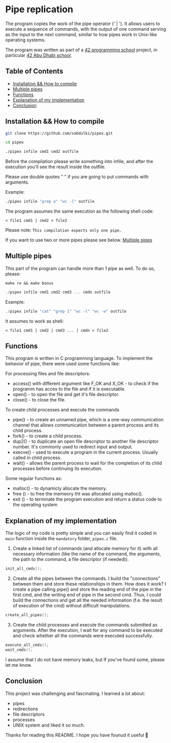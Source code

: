 

# Pipe replication


The program copies the work of the pipe operator (' | '). It allows users to execute a sequence of commands, with the output of one command serving as the input to the next command, similar to how pipes work in Unix-like operating systems.

The program was written as part of a [42 programming school](https://42.fr/en/homepage/) project, 
in particular [42 Abu Dhabi school](https://42abudhabi.ae/).


## Table of Contents
- [Installation && How to compile](#installation-&&-how-to-compile)
- [Multiple pipes](#multiple-pipes)
- [Functions](#functions)
- [Explanation of my implementation](#explanation-of-my-implementation)
- [Conclusion](#conclusion)


## Installation && How to compile
```bash
git clone https://github.com/sabdulki/pipex.git
```
```bash
cd pipex
```
```bash
./pipex infile cmd1 cmd2 outfile
```
Before the compilation please write something into infile, and after the execution you'll see the result inside the outfile. 

Please use double quotes " " if you are going to put commands with arguments.

Example: 
```bash
./pipex infile "grep a" "wc -l" outfile
```

The program assumes the same execution as the following shell code:
```shell
< file1 cmd1 | cmd2 > file2
```

Please note: `This compilation expects only one pipe.`

If you want to use two or more pipes please see below.  [Multiple pipes]("#multiple-pipes")

<!-- If you do not have `cc/gcc` compiler, please install it on you PC using command-line interface like Terminal to run the project. 

### Windows:
On Windows, you can install gcc using MinGW (Minimalist GNU for Windows) or MSYS2 (Minimal System 2):

* **MinGW**:
You can download the MinGW installer from the MinGW website: MinGW
* **MSYS2**:
Download and install MSYS2 from the MSYS2 website: MSYS2
After installing MinGW or MSYS2, you can use their package managers (pacman for MSYS2 or mingw-get for MinGW) to install gcc.

Once installed, you can verify the installation by running gcc --version in your terminal/command prompt. If gcc is installed correctly, it will display the version information.

### Linux:
On most Linux distributions, `gcc`` can be installed using the package manager:

* **Ubuntu/Debian**:
```bash
sudo apt update
sudo apt install gcc
```
* **CentOS/RHEL**:
```bash
sudo yum install gcc
```

### macOS
On macOS, you can install gcc using Homebrew, a popular package manager:

1) Install Homebrew (if you haven't already):
```bash
/bin/bash -c "$(curl -fsSL https://raw.githubusercontent.com/Homebrew/install/HEAD/install.sh)"
```
2) Install gcc:
```bash
brew install gcc
``` -->


## Multiple pipes

This part of the program can handle more than 1 pipe as well.
To do so, please:

```shell
make re && make bonus
```
```C
./pipex infile cmd1 cmd2 cmd3 ... cmdn outfile
```

Example:
```C
./pipex infile "cat" "grep 1" "wc -l" "wc -w" outfile
```
It assumes to work as shell:
```shell
< file1 cmd1 | cmd2 | cmd3 ... | cmdn > file2
```


## Functions
This program is written in C programming language. 
To implement the behavior of pipe, there were used some functions like:

For processing files and file descriptors:
* access() with different argument like F_OK and X_OK - to check if the programm has acces to the file and if it is executable.
* open() - to open the file and get it's file descriptor.
* close() - to close the file.

To create child processes and execute the commands
* pipe() - to create an unnamed pipe, which is a one-way communication channel that allows communication between a parent process and its child process.
* fork() - to create a child process.
* dup2() - to duplicate an open file descriptor to another file descriptor number. It's commonly used to redirect input and output. 
* execve() -  used to execute a program in the current process. Usually called in child process. 
* wait() -  allows the parent process to wait for the completion of its child processes before continuing its execution.

Some regular functions as:
* malloc() - to dynamicly allocate the memory.
* free () - to free the memeory tht was allocated using malloc().
* exit () -  to terminate the program execution and return a status code to the operating system


## Explanation of my implementation

The logic of my code is pretty simple and you can easily find it coded in `main` function inside the `mandatory` folder, `pipex.c` file.
1) Create a linked list of commands (and allocate memory for it)  with all necessary information (like the name of the command, the arguments, the path to the command, a file descriptor (if needed)).
```C
init_all_cmds();
```
2) Create all the pipes between the commands. I build the "connections" between them and store these relationships in them.
How does it work?
I create a pipe calling pipe() and store the reading end of the pipe in the first cmd, and the writing end of pipe in the second cmd. Thus, I could build the connections and get all the needed information (f.e. the result of execution of the cmd) without difficult manipulations.
```C
create_all_pipes();
```
3) Create the child processes and execute the commands submitted as arguments. After the execution, I wait for any command to be executed and check whether all the commands were executed successfully.
```C
execute_all_cmds();
wait_cmds();
```
I assume that I do not have memory leaks, but If you've found some, please let me know. 


## Conclusion

This project was challenging and fascinating. I learned a lot about:
* pipes
* redirections
* file descriptors
* processes
* UNIX system
and liked it so much. 

Thanks for reading this README. I hope you have founud it useful :slightly_smiling_face:
